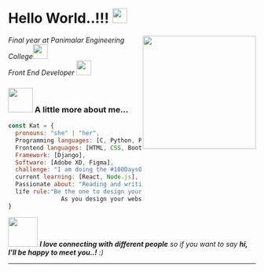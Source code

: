 <h1> </> Hello World..!!! </> <img src="https://media.giphy.com/media/Cmr1OMJ2FN0B2/giphy.gif" width="30"></h1>
<img align='right' src="https://media.giphy.com/media/BferOKonYOspm28AiB/giphy.gif" width="230">
<p><em>Final year at Panimalar Engineering College<img src="https://media.giphy.com/media/fYSnHlufseco8Fh93Z/giphy.gif" width="30"></br>Front End Developer <img src="https://media.giphy.com/media/WUlplcMpOCEmTGBtBW/giphy.gif" width="30"> 
</em></p>

<!-- [![Linkedin: kathrinesathi](https://img.shields.io/badge/-thaianebraga-blue?style=flat-square&logo=Linkedin&logoColor=white&link=https://https://www.linkedin.com/in/kathrine-sathi-031247181)](https://www.linkedin.com/in/kathrine-sathi-031247181/)
[![GitHub kathrinesathi](https://img.shields.io/github/followers/thaiane?label=follow&style=social)](https://github.com/kathrinesathi)
[![Twitter: kathrine_sathi](https://img.shields.io/twitter/follow/ThaiiBraga?style=social)](https://twitter.com/kathrine_sathi) -->


### <img src="https://media.giphy.com/media/VgCDAzcKvsR6OM0uWg/giphy.gif" width="50"> A little more about me...  

```javascript
const Kat = {
  pronouns: "she" | "her",
  Programming languages: [C, Python, PHP, Javascript],
  Frontend languages: [HTML, CSS, Bootstrap, Sass],
  Framework: [Django],
  Software: [Adobe XD, Figma],
  challenge: "I am doing the #100DaysOfCode challenge",
  current learning: [React, Node.js],
  Passionate about: "Reading and writing Blogs",
  life rule:"Be the one to design your life
               As you design your website",
}
```

<img src="https://media.giphy.com/media/LnQjpWaON8nhr21vNW/giphy.gif" width="60"> <em><b>I love connecting with different people</b> so if you want to say <b>hi, I'll be happy to meet you..!</b> :)</em>

---


<!--
**kathrinesathi/kathrinesathi** is a ✨ _special_ ✨ repository because its `README.md` (this file) appears on your GitHub profile.

Here are some ideas to get you started:

- 🔭 I’m currently working on ...
- 🌱 I’m currently learning ...
- 👯 I’m looking to collaborate on ...
- 🤔 I’m looking for help with ...
- 💬 Ask me about ...
- 📫 How to reach me: ...
- 😄 Pronouns: ...
- ⚡ Fun fact: ...
-->
